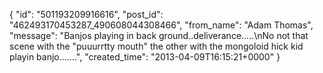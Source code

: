  {
   "id": "501193209916616",
   "post_id": "462493170453287_490608044308466",
   "from_name": "Adam Thomas",
   "message": "Banjos playing in back ground..deliverance.....\nNo not that scene with the \"puuurrtty mouth\" the other with the mongoloid hick kid playin banjo.......",
   "created_time": "2013-04-09T16:15:21+0000"
 }
